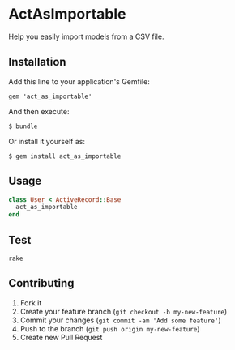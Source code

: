 # ActAsImportable

Help you easily import models from a CSV file.

## Installation

Add this line to your application's Gemfile:

    gem 'act_as_importable'

And then execute:

    $ bundle

Or install it yourself as:

    $ gem install act_as_importable

## Usage

```ruby
class User < ActiveRecord::Base
  act_as_importable
end
```

## Test

```shell
rake
```

## Contributing

1. Fork it
2. Create your feature branch (`git checkout -b my-new-feature`)
3. Commit your changes (`git commit -am 'Add some feature'`)
4. Push to the branch (`git push origin my-new-feature`)
5. Create new Pull Request
